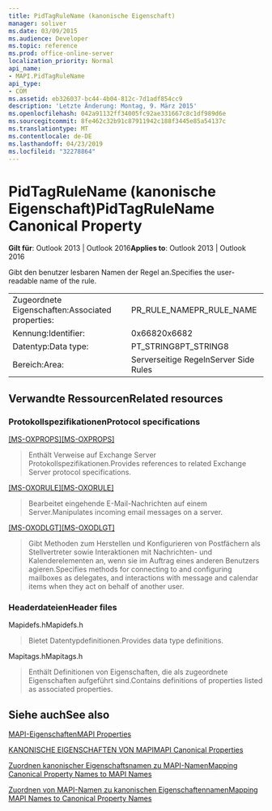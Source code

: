 ```yaml
---
title: PidTagRuleName (kanonische Eigenschaft)
manager: soliver
ms.date: 03/09/2015
ms.audience: Developer
ms.topic: reference
ms.prod: office-online-server
localization_priority: Normal
api_name:
- MAPI.PidTagRuleName
api_type:
- COM
ms.assetid: eb326037-bc44-4b04-812c-7d1adf854cc9
description: 'Letzte Änderung: Montag, 9. März 2015'
ms.openlocfilehash: 042a91132ff34005fc92ae331667c8c1df989d6e
ms.sourcegitcommit: 8fe462c32b91c87911942c188f3445e85a54137c
ms.translationtype: MT
ms.contentlocale: de-DE
ms.lasthandoff: 04/23/2019
ms.locfileid: "32278864"
---
```

# <a name="pidtagrulename-canonical-property"></a><span data-ttu-id="d45b0-103">PidTagRuleName (kanonische Eigenschaft)</span><span class="sxs-lookup"><span data-stu-id="d45b0-103">PidTagRuleName Canonical Property</span></span>

  
  
<span data-ttu-id="d45b0-104">**Gilt für**: Outlook 2013 | Outlook 2016</span><span class="sxs-lookup"><span data-stu-id="d45b0-104">**Applies to**: Outlook 2013 | Outlook 2016</span></span> 
  
<span data-ttu-id="d45b0-105">Gibt den benutzer lesbaren Namen der Regel an.</span><span class="sxs-lookup"><span data-stu-id="d45b0-105">Specifies the user-readable name of the rule.</span></span>
  
|||
|:-----|:-----|
|<span data-ttu-id="d45b0-106">Zugeordnete Eigenschaften:</span><span class="sxs-lookup"><span data-stu-id="d45b0-106">Associated properties:</span></span>  <br/> |<span data-ttu-id="d45b0-107">PR_RULE_NAME</span><span class="sxs-lookup"><span data-stu-id="d45b0-107">PR_RULE_NAME</span></span>  <br/> |
|<span data-ttu-id="d45b0-108">Kennung:</span><span class="sxs-lookup"><span data-stu-id="d45b0-108">Identifier:</span></span>  <br/> |<span data-ttu-id="d45b0-109">0x6682</span><span class="sxs-lookup"><span data-stu-id="d45b0-109">0x6682</span></span>  <br/> |
|<span data-ttu-id="d45b0-110">Datentyp:</span><span class="sxs-lookup"><span data-stu-id="d45b0-110">Data type:</span></span>  <br/> |<span data-ttu-id="d45b0-111">PT_STRING8</span><span class="sxs-lookup"><span data-stu-id="d45b0-111">PT_STRING8</span></span>  <br/> |
|<span data-ttu-id="d45b0-112">Bereich:</span><span class="sxs-lookup"><span data-stu-id="d45b0-112">Area:</span></span>  <br/> |<span data-ttu-id="d45b0-113">Serverseitige Regeln</span><span class="sxs-lookup"><span data-stu-id="d45b0-113">Server Side Rules</span></span>  <br/> |
   
## <a name="related-resources"></a><span data-ttu-id="d45b0-114">Verwandte Ressourcen</span><span class="sxs-lookup"><span data-stu-id="d45b0-114">Related resources</span></span>

### <a name="protocol-specifications"></a><span data-ttu-id="d45b0-115">Protokollspezifikationen</span><span class="sxs-lookup"><span data-stu-id="d45b0-115">Protocol specifications</span></span>

<span data-ttu-id="d45b0-116">[[MS-OXPROPS]](https://msdn.microsoft.com/library/f6ab1613-aefe-447d-a49c-18217230b148%28Office.15%29.aspx)</span><span class="sxs-lookup"><span data-stu-id="d45b0-116">[[MS-OXPROPS]](https://msdn.microsoft.com/library/f6ab1613-aefe-447d-a49c-18217230b148%28Office.15%29.aspx)</span></span>
  
> <span data-ttu-id="d45b0-117">Enthält Verweise auf Exchange Server Protokollspezifikationen.</span><span class="sxs-lookup"><span data-stu-id="d45b0-117">Provides references to related Exchange Server protocol specifications.</span></span>
    
<span data-ttu-id="d45b0-118">[[MS-OXORULE]](https://msdn.microsoft.com/library/70ac9436-501e-43e2-9163-20d2b546b886%28Office.15%29.aspx)</span><span class="sxs-lookup"><span data-stu-id="d45b0-118">[[MS-OXORULE]](https://msdn.microsoft.com/library/70ac9436-501e-43e2-9163-20d2b546b886%28Office.15%29.aspx)</span></span>
  
> <span data-ttu-id="d45b0-119">Bearbeitet eingehende E-Mail-Nachrichten auf einem Server.</span><span class="sxs-lookup"><span data-stu-id="d45b0-119">Manipulates incoming email messages on a server.</span></span>
    
<span data-ttu-id="d45b0-120">[[MS-OXODLGT]](https://msdn.microsoft.com/library/01a89b11-9c43-4c40-b147-8f6a1ef5a44f%28Office.15%29.aspx)</span><span class="sxs-lookup"><span data-stu-id="d45b0-120">[[MS-OXODLGT]](https://msdn.microsoft.com/library/01a89b11-9c43-4c40-b147-8f6a1ef5a44f%28Office.15%29.aspx)</span></span>
  
> <span data-ttu-id="d45b0-121">Gibt Methoden zum Herstellen und Konfigurieren von Postfächern als Stellvertreter sowie Interaktionen mit Nachrichten- und Kalenderelementen an, wenn sie im Auftrag eines anderen Benutzers agieren.</span><span class="sxs-lookup"><span data-stu-id="d45b0-121">Specifies methods for connecting to and configuring mailboxes as delegates, and interactions with message and calendar items when they act on behalf of another user.</span></span>
    
### <a name="header-files"></a><span data-ttu-id="d45b0-122">Headerdateien</span><span class="sxs-lookup"><span data-stu-id="d45b0-122">Header files</span></span>

<span data-ttu-id="d45b0-123">Mapidefs.h</span><span class="sxs-lookup"><span data-stu-id="d45b0-123">Mapidefs.h</span></span>
  
> <span data-ttu-id="d45b0-124">Bietet Datentypdefinitionen.</span><span class="sxs-lookup"><span data-stu-id="d45b0-124">Provides data type definitions.</span></span>
    
<span data-ttu-id="d45b0-125">Mapitags.h</span><span class="sxs-lookup"><span data-stu-id="d45b0-125">Mapitags.h</span></span>
  
> <span data-ttu-id="d45b0-126">Enthält Definitionen von Eigenschaften, die als zugeordnete Eigenschaften aufgeführt sind.</span><span class="sxs-lookup"><span data-stu-id="d45b0-126">Contains definitions of properties listed as associated properties.</span></span>
    
## <a name="see-also"></a><span data-ttu-id="d45b0-127">Siehe auch</span><span class="sxs-lookup"><span data-stu-id="d45b0-127">See also</span></span>



[<span data-ttu-id="d45b0-128">MAPI-Eigenschaften</span><span class="sxs-lookup"><span data-stu-id="d45b0-128">MAPI Properties</span></span>](mapi-properties.md)
  
[<span data-ttu-id="d45b0-129">KANONISCHE EIGENSCHAFTEN VON MAPI</span><span class="sxs-lookup"><span data-stu-id="d45b0-129">MAPI Canonical Properties</span></span>](mapi-canonical-properties.md)
  
[<span data-ttu-id="d45b0-130">Zuordnen kanonischer Eigenschaftsnamen zu MAPI-Namen</span><span class="sxs-lookup"><span data-stu-id="d45b0-130">Mapping Canonical Property Names to MAPI Names</span></span>](mapping-canonical-property-names-to-mapi-names.md)
  
[<span data-ttu-id="d45b0-131">Zuordnen von MAPI-Namen zu kanonischen Eigenschaftennamen</span><span class="sxs-lookup"><span data-stu-id="d45b0-131">Mapping MAPI Names to Canonical Property Names</span></span>](mapping-mapi-names-to-canonical-property-names.md)


